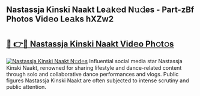 ## Nastassja Kinski Naakt Le𝚊k𝚎d N𝚞𝚍es - Part-zBf Photos Vid𝚎o Le𝚊ks hXZw2

# <h2><a href="http://fb0cmd.evod.top/?m=Nastassja+Kinski+Naakt">🔗 👉🔴 Nastassja Kinski Naakt Vid𝚎o Ph𝚘t𝚘s</a></h2>

[![Nastassja Kinski Naakt N𝚞d𝚎s](https://i.imgur.com/8V9OHl7.gif)](http://fb0cmd.evod.top/?m=Nastassja+Kinski+Naakt)
Influential social media star Nastassja Kinski Naakt, renowned for sharing lifestyle and dance-related content through solo and collaborative dance performances and vlogs. Public figures Nastassja Kinski Naakt are often subjected to intense scrutiny and public attention. 
